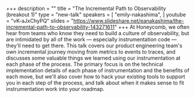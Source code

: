 +++
description = ""
title = "The Incremental Path to Observability (breakout 1)"
type = "new-talk"
speakers = [
        "emily-nakashima",
]
youtube = "vK-aJxChyPQ"
slides = "https://www.slideshare.net/eanakashima/the-incremental-path-to-observability-143271611"
+++
At Honeycomb, we often hear from teams who know they need to build a culture of observability, but are intimidated by all of the work — especially instrumentation code — they'll need to get there. This talk covers our product engineering team's own incremental journey moving from metrics to events to traces, and discusses some valuable things we learned using our instrumentation at each phase of the process. The primary focus is on the technical implementation details of each phase of instrumentation and the benefits of each move, but we'll also cover how to hack your existing tools to support you in each step of the process, and talk about when it makes sense to fit instrumentation work into your roadmap.